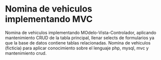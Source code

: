 # Nomina de vehiculos implementando MVC

Nomina de vehiculos implementando MOdelo-Vista-Controlador, aplicando mantenimiento CRUD de la tabla principal,
llenar selects de formularios ya que la base de datos contiene tablas relacionadas.
Nomina de vehiculos (ficticia) para aplicar conocimiento sobre el lenguaje php, mysql, mvc y mantenimiento crud.
